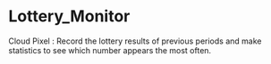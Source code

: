 # Lottery_Monitor
Cloud Pixel : Record the lottery results of previous periods and make statistics to see which number appears the most often.
